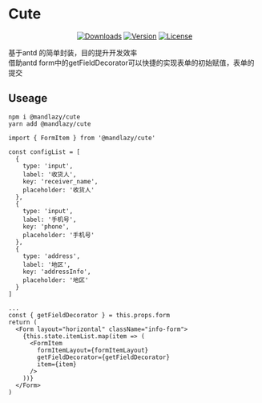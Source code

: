 # Cute  
<p align="center">
  <a href="https://www.npmjs.com/package/@mandlazy/cute"><img src="https://badgen.net/npm/dm/@mandlazy/cute" alt="Downloads"></a>
  <a href="https://www.npmjs.com/package/@mandlazy/cute"><img src="https://badgen.net/npm/v/@mandlazy/cute" alt="Version"></a>
  <a href="https://www.npmjs.com/package/@mandlazy/cute"><img src="https://badgen.net/npm/license/@mandlazy/cute" alt="License"></a>
 </p>  

基于antd 的简单封装，目的提升开发效率  
借助antd form中的getFieldDecorator可以快捷的实现表单的初始赋值，表单的提交

## Useage  
```
npm i @mandlazy/cute
yarn add @mandlazy/cute

import { FormItem } from '@mandlazy/cute'

const configList = [
  {
    type: 'input',
    label: '收货人',
    key: 'receiver_name',
    placeholder: '收货人'
  },
  {
    type: 'input',
    label: '手机号',
    key: 'phone',
    placeholder: '手机号'
  },
  {
    type: 'address',
    label: '地区',
    key: 'addressInfo',
    placeholder: '地区'
  }
]  

...
const { getFieldDecorator } = this.props.form
return (
  <Form layout="horizontal" className="info-form">
    {this.state.itemList.map(item => (
      <FormItem
        formItemLayout={formItemLayout}
        getFieldDecorator={getFieldDecorator}
        item={item}
      />
    ))}
  </Form>
)
```



